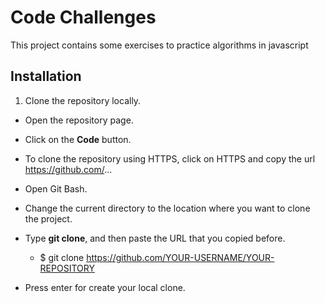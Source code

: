 # Code Challenges
This project contains some exercises to practice algorithms in javascript

## Installation
1. Clone the repository locally.
  - Open the repository page.
  - Click on the **Code** button.
  - To clone the repository using HTTPS, click on HTTPS and copy the url https://github.com/...
  - Open Git Bash.
  - Change the current directory to the location where you want to clone the project.
  - Type **git clone**, and then paste the URL that you copied before.
  
    - $ git clone https://github.com/YOUR-USERNAME/YOUR-REPOSITORY
    
  - Press enter for create your local clone.


